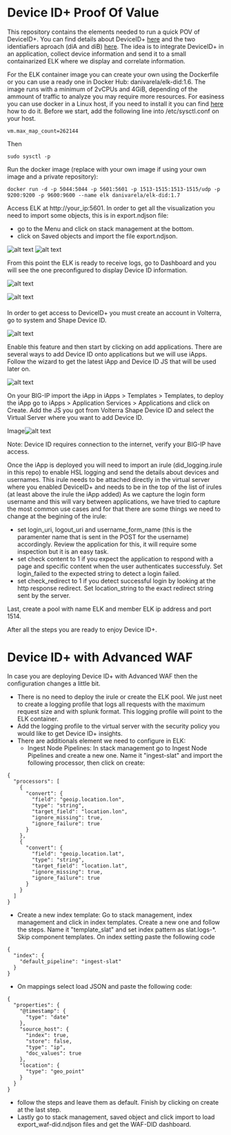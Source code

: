 # Device ID+ Proof Of Value

This repository contains the elements needed to run a quick POV of DeviceID+. You can find details about DeviceID+ [here](https://f5cloudservices.zendesk.com/hc/en-us/articles/360058428514-About-F5-Device-ID-)  and the two identiafiers aproach (diA and diB) [here](https://f5cloudservices.zendesk.com/hc/en-us/articles/360060250913). 
The idea is to integrate DeviceID+ in an application, collect device information and send it to a small containarized ELK where we display and correlate information.

For the ELK container image you can create your own using the Dockerfile or you can use a ready one in Docker Hub: danivarela/elk-did:1.6. The image runs with a minimum of 2vCPUs and 4GiB, depending of the ammount of traffic to analyze you may require more resources. For easiness you can use docker in a Linux host, if you need to install it you can find [here](https://docs.docker.com/engine/install/) how to do it. 
Before we start, add the following line into /etc/sysctl.conf on your host.
```
vm.max_map_count=262144
```
Then
```
sudo sysctl -p
````

Run the docker image (replace with your own image if using your own image and a private repository):
````
docker run -d -p 5044:5044 -p 5601:5601 -p 1513-1515:1513-1515/udp -p 9200:9200 -p 9600:9600 --name elk danivarela/elk-did:1.7
````

Access ELK at http://your_ip:5601. In order to get all the visualization you need to import some objects, this is in export.ndjson file:

 - go to the Menu and click on stack management at the bottom.
 - click on Saved objects and import the file export.ndjson.

![alt text](https://github.com/danvarelajar/deviceid-repo/blob/main/Images/kibana_menu.png?raw=true) ![alt text](https://github.com/danvarelajar/deviceid-repo/blob/main/Images/kibana_stack_mgmt_index_patterns.png?raw=true)

 From this point the ELK is ready to receive logs, go to Dashboard and you will see the one preconfigured to display Device ID information.

![alt text](https://github.com/danvarelajar/deviceid-repo/blob/main/Images/menu_dashboard.png?raw=true) 

![alt text](https://github.com/danvarelajar/deviceid-repo/blob/main/Images/dashboard.png?raw=true) 

 ####

In order to get access to DeviceID+ you must create an account in Volterra, go to system and Shape Device ID.

![alt text](https://github.com/danvarelajar/deviceid-repo/blob/main/Images/volterra_device_ID.png?raw=true)

Enable this feature and then start by clicking on add applications. There are several ways to add Device ID onto applications but we will use iApps. Follow the wizard to get the latest iApp and Device ID JS that will be used later on.

![alt text](https://github.com/danvarelajar/deviceid-repo/blob/main/Images/did_wizard.png?raw=true)

On your BIG-IP import the iApp in iApps > Templates > Templates, to deploy the iApp go to iApps > Application Services > Applications and click on Create. Add the JS you got from Volterra Shape Device ID and select the Virtual Server where you want to add Device ID.

Image![alt text](https://github.com/danvarelajar/deviceid-repo/blob/main/Images/iapp_screenshot.png?raw=true)

Note: Device ID requires connection to the internet, verify your BIG-IP have access.

Once the iApp is deployed you will need to import an irule (did_logging.irule in this repo) to enable HSL logging and send the details about devices and usernames. This irule needs to be attached directly in the virtual server where you enabled DeviceID+ and needs to be in the top of the list of irules (at least above the irule the iApp added) As we capture the login form username and this will vary between applications, we have tried to capture the most common use cases and for that there are some things we need to change at the begining of the irule:

 - set login_uri, logout_uri and username_form_name (this is the paramenter name that is sent in the POST for the username) accordingly. Review the application for this, it will require some inspection but it is an easy task.
 - set check content to 1 if you expect the application to respond with a page and specific content when the user authenticates successfuly. Set login_failed to the expected string to detect a login failed.
 - set check_redirect to 1 if you detect successful login by looking at the http response redirect. Set location_string to the exact redirect string sent by the server.

 Last, create a pool with name ELK and member ELK ip address and port 1514.

 After all the steps you are ready to enjoy Device ID+.
 
 # Device ID+ with Advanced WAF

In case you are deploying Device ID+ with Advanced WAF then the configuration changes a little bit. 
 - There is no need to deploy the irule or create the ELK pool. We just neet to create a logging profile that logs all requests with the maximum request size and with splunk format. This logging profile will point to the ELK container.
 - Add the logging profile to the virtual server with the security policy you would like to get Device ID+ insights.
 - There are additionals element we need to configure in ELK:
   - Ingest Node Pipelines: In stack management go to Ingest Node Pipelines and create a new one. Name it "ingest-slat" and import the following processor, then click on create:
```
{
  "processors": [
    {
      "convert": {
        "field": "geoip.location.lon",
        "type": "string",
        "target_field": "location.lon",
        "ignore_missing": true,
        "ignore_failure": true
      }
    },
    {
      "convert": {
        "field": "geoip.location.lat",
        "type": "string",
        "target_field": "location.lat",
        "ignore_missing": true,
        "ignore_failure": true
      }
    }
  ]
}
```
   - Create a new index template: Go to stack management, index management and click in index templates. Create a new one and follow the steps. Name it "template_slat" and set index pattern as slat.logs-*. Skip component templates. On index setting paste the following code
```
{
  "index": {
    "default_pipeline": "ingest-slat"
  }
}
```
   - On mappings select load JSON and paste the following code:
```
{
  "properties": {
    "@timestamp": {
      "type": "date"
    },
    "source_host": {
      "index": true,
      "store": false,
      "type": "ip",
      "doc_values": true
    },
    "location": {
      "type": "geo_point"
    }
  }
}
```
   - follow the steps and leave them as default. Finish by clicking on create at the last step.
   - Lastly go to stack management, saved object and click import to load export_waf-did.ndjson files and get the WAF-DID dashboard.

###
